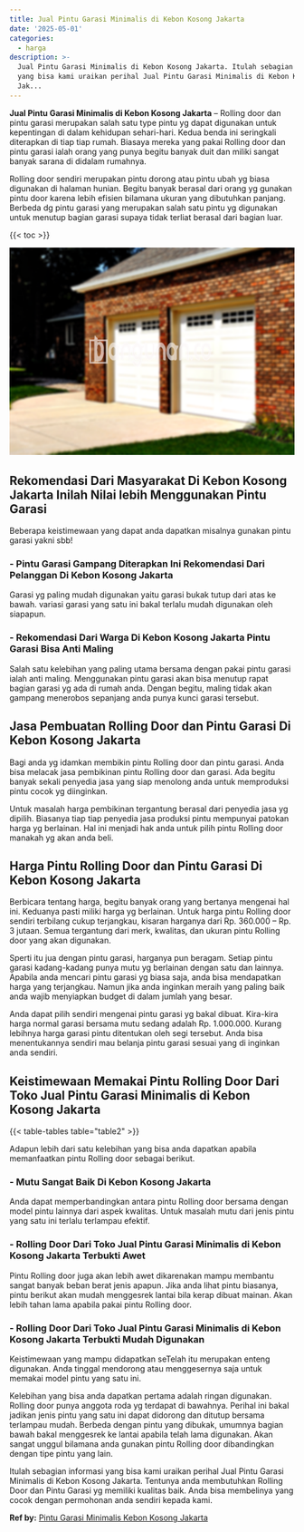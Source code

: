 ```yaml
---
title: Jual Pintu Garasi Minimalis di Kebon Kosong Jakarta
date: '2025-05-01'
categories:
  - harga
description: >-
  Jual Pintu Garasi Minimalis di Kebon Kosong Jakarta. Itulah sebagian informasi
  yang bisa kami uraikan perihal Jual Pintu Garasi Minimalis di Kebon Kosong
  Jak...
---
```


**Jual Pintu Garasi Minimalis di Kebon Kosong Jakarta** – Rolling door dan pintu garasi merupakan salah satu type pintu yg dapat digunakan untuk kepentingan di dalam kehidupan sehari-hari. Kedua benda ini seringkali diterapkan di tiap tiap rumah. Biasaya mereka yang pakai Rolling door dan pintu garasi ialah orang yang punya begitu banyak duit dan miliki sangat banyak sarana di didalam rumahnya.

Rolling door sendiri merupakan pintu dorong atau pintu ubah yg biasa digunakan di halaman hunian. Begitu banyak berasal dari orang yg gunakan pintu door karena lebih efisien bilamana ukuran yang dibutuhkan panjang. Berbeda dg pintu garasi yang merupakan salah satu pintu yg digunakan untuk menutup bagian garasi supaya tidak terliat berasal dari bagian luar.

{{< toc >}}

![Jual Pintu Garasi Minimalis di Kebon Kosong Jakarta](/images/pintu-garasi-02.png)

## Rekomendasi Dari Masyarakat Di Kebon Kosong Jakarta Inilah Nilai lebih Menggunakan Pintu Garasi

Beberapa keistimewaan yang dapat anda dapatkan misalnya gunakan pintu garasi yakni sbb!

### \- Pintu Garasi Gampang Diterapkan Ini Rekomendasi Dari Pelanggan Di Kebon Kosong Jakarta

Garasi yg paling mudah digunakan yaitu garasi bukak tutup dari atas ke bawah. variasi garasi yang satu ini bakal terlalu mudah digunakan oleh siapapun.

### \- Rekomendasi Dari Warga Di Kebon Kosong Jakarta Pintu Garasi Bisa Anti Maling

Salah satu kelebihan yang paling utama bersama dengan pakai pintu garasi ialah anti maling. Menggunakan pintu garasi akan bisa menutup rapat bagian garasi yg ada di rumah anda. Dengan begitu, maling tidak akan gampang menerobos sepanjang anda punya kunci garasi tersebut.

## Jasa Pembuatan Rolling Door dan Pintu Garasi Di Kebon Kosong Jakarta

Bagi anda yg idamkan membikin pintu Rolling door dan pintu garasi. Anda bisa melacak jasa pembikinan pintu Rolling door dan garasi. Ada begitu banyak sekali penyedia jasa yang siap menolong anda untuk memproduksi pintu cocok yg diinginkan.

Untuk masalah harga pembikinan tergantung berasal dari penyedia jasa yg dipilih. Biasanya tiap tiap penyedia jasa produksi pintu mempunyai patokan harga yg berlainan. Hal ini menjadi hak anda untuk pilih pintu Rolling door manakah yg akan anda beli.

## Harga Pintu Rolling Door dan Pintu Garasi Di Kebon Kosong Jakarta

Berbicara tentang harga, begitu banyak orang yang bertanya mengenai hal ini. Keduanya pasti miliki harga yg berlainan. Untuk harga pintu Rolling door sendiri terbilang cukup terjangkau, kisaran harganya dari Rp. 360.000 – Rp. 3 jutaan. Semua tergantung dari merk, kwalitas, dan ukuran pintu Rolling door yang akan digunakan.

Sperti itu jua dengan pintu garasi, harganya pun beragam. Setiap pintu garasi kadang-kadang punya mutu yg berlainan dengan satu dan lainnya. Apabila anda mencari pintu garasi yg biasa saja, anda bisa mendapatkan harga yang terjangkau. Namun jika anda inginkan meraih yang paling baik anda wajib menyiapkan budget di dalam jumlah yang besar.

Anda dapat pilih sendiri mengenai pintu garasi yg bakal dibuat. Kira-kira harga normal garasi bersama mutu sedang adalah Rp. 1.000.000. Kurang lebihnya harga garasi pintu ditentukan oleh segi tersebut. Anda bisa menentukannya sendiri mau belanja pintu garasi sesuai yang di inginkan anda sendiri.

## Keistimewaan Memakai Pintu Rolling Door Dari Toko Jual Pintu Garasi Minimalis di Kebon Kosong Jakarta

{{< table-tables table="table2" >}}

Adapun lebih dari satu kelebihan yang bisa anda dapatkan apabila memanfaatkan pintu Rolling door sebagai berikut.

### \- Mutu Sangat Baik Di Kebon Kosong Jakarta

Anda dapat memperbandingkan antara pintu Rolling door bersama dengan model pintu lainnya dari aspek kwalitas. Untuk masalah mutu dari jenis pintu yang satu ini terlalu terlampau efektif.

### \- Rolling Door Dari Toko Jual Pintu Garasi Minimalis di Kebon Kosong Jakarta Terbukti Awet

Pintu Rolling door juga akan lebih awet dikarenakan mampu membantu sangat banyak beban berat jenis apapun. Jika anda lihat pintu biasanya, pintu berikut akan mudah menggesrek lantai bila kerap dibuat mainan. Akan lebih tahan lama apabila pakai pintu Rolling door.

### \- Rolling Door Dari Toko Jual Pintu Garasi Minimalis di Kebon Kosong Jakarta Terbukti Mudah Digunakan

Keistimewaan yang mampu didapatkan seTelah itu merupakan enteng digunakan. Anda tinggal mendorong atau menggesernya saja untuk memakai model pintu yang satu ini.

Kelebihan yang bisa anda dapatkan pertama adalah ringan digunakan. Rolling door punya anggota roda yg terdapat di bawahnya. Perihal ini bakal jadikan jenis pintu yang satu ini dapat didorong dan ditutup bersama terlampau mudah. Berbeda dengan pintu yang dibukak, umumnya bagian bawah bakal menggesrek ke lantai apabila telah lama digunakan. Akan sangat unggul bilamana anda gunakan pintu Rolling door dibandingkan dengan tipe pintu yang lain.

Itulah sebagian informasi yang bisa kami uraikan perihal Jual Pintu Garasi Minimalis di Kebon Kosong Jakarta. Tentunya anda membutuhkan Rolling Door dan Pintu Garasi yg memiliki kualitas baik. Anda bisa membelinya yang cocok dengan permohonan anda sendiri kepada kami.

**Ref by:** [Pintu Garasi Minimalis Kebon Kosong Jakarta](https://id.wikipedia.org/wiki/Pintu)
